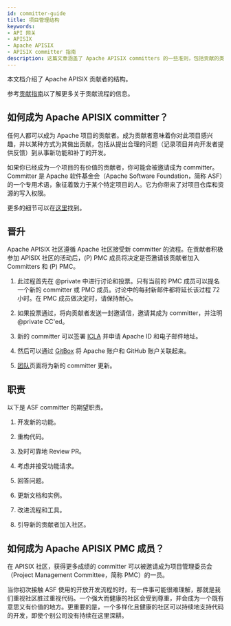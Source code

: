 ```yaml
---
id: committer-guide
title: 项目管理结构
keywords:
- API 网关
- APISIX
- Apache APISIX
- APISIX committer 指南
description: 这篇文章涵盖了 Apache APISIX committers 的一些准则，包括贡献的类型与贡献者的晋升路线，以及贡献者如何成为 committer，进一步成为 PMC 成员。
---
```


本文档介绍了 Apache APISIX 贡献者的结构。

参考[贡献指南](/docs/general/contributor-guide/)以了解更多关于贡献流程的信息。

## 如何成为 Apache APISIX committer？

任何人都可以成为 Apache 项目的贡献者。成为贡献者意味着你对此项目感兴趣，并以某种方式为其做出贡献，包括从提出合理的问题（记录项目并向开发者提供反馈）到从事新功能和补丁的开发。

如果你已经成为一个项目的有价值的贡献者，你可能会被邀请成为 committer。Committer 是 Apache 软件基金会（Apache Software Foundation，简称 ASF）的一个专用术语，象征着致力于某个特定项目的人。它为你带来了对项目仓库和资源的写入权限。

更多的细节可以在[这里](https://community.apache.org/contributors/)找到。

## 晋升

Apache APISIX 社区遵循 Apache 社区接受新 committer 的流程。在贡献者积极参加 APISIX 社区的活动后，(P) PMC 成员将决定是否邀请该贡献者加入 Committers 和 (P) PMC。

1. 此过程首先在 @private 中进行讨论和投票。只有当前的 PMC 成员可以提名一个新的 committer 或 PMC 成员。讨论中的每封新邮件都将延长该过程 72 小时。在 PMC 成员做决定时，请保持耐心。

2. 如果投票通过，将向贡献者发送一封邀请信，邀请其成为 committer，并注明 @private CC'ed。

3. 新的 committer 可以签署 [ICLA](https://www.apache.org/licenses/contributor-agreements.html#clas) 并申请 Apache ID 和电子邮件地址。

4. 然后可以通过 [GitBox](https://gitbox.apache.org/setup/) 将 Apache 账户和 GitHub 账户关联起来。

5. [团队](/team)页面将为新的 committer 更新。


## 职责

以下是 ASF committer 的期望职责。

1. 开发新的功能。

2. 重构代码。

3. 及时可靠地 Review PR。

4. 考虑并接受功能请求。

5. 回答问题。

6. 更新文档和实例。

7. 改进流程和工具。

8. 引导新的贡献者加入社区。

## 如何成为 Apache APISIX PMC 成员？

在 APISIX 社区，获得更多成绩的 committer 可以被邀请成为项目管理委员会（Project Management Committee，简称 PMC）的一员。

当你初次接触 ASF 使用的开放开发流程的时，有一件事可能很难理解，那就是我们重视社区胜过重视代码。一个强大而健康的社区会受到尊重，并会成为一个既有意思又有价值的地方。更重要的是，一个多样化且健康的社区可以持续地支持代码的开发，即使个别公司没有持续在这里深耕。
